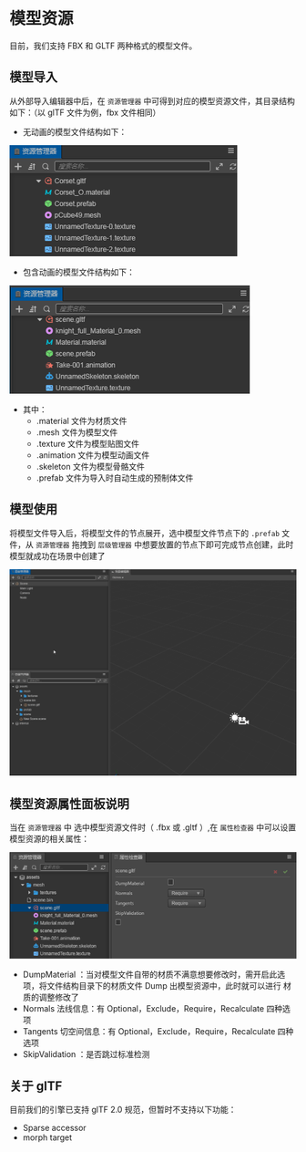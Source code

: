 # 模型资源

目前，我们支持 FBX 和 GLTF 两种格式的模型文件。

## 模型导入

从外部导入编辑器中后，在 `资源管理器` 中可得到对应的模型资源文件，其目录结构如下：（以 glTF 文件为例，fbx 文件相同）

- 无动画的模型文件结构如下：

![](mesh/mesh_list.png)

- 包含动画的模型文件结构如下：

![](mesh/mesh_list_1.png)

- 其中：
   - .material 文件为材质文件
   - .mesh 文件为模型文件
   - .texture 文件为模型贴图文件
   - .animation 文件为模型动画文件
   - .skeleton 文件为模型骨骼文件
   - .prefab 文件为导入时自动生成的预制体文件

## 模型使用

将模型文件导入后，将模型文件的节点展开，选中模型文件节点下的 `.prefab` 文件，从 `资源管理器` 拖拽到 `层级管理器` 中想要放置的节点下即可完成节点创建，此时模型就成功在场景中创建了

![](mesh/mesh_use.gif)

## 模型资源属性面板说明

当在 `资源管理器` 中 选中模型资源文件时（ .fbx 或 .gltf ）,在 `属性检查器` 中可以设置模型资源的相关属性：

![](mesh/mesh_set.png)

- DumpMaterial ：当对模型文件自带的材质不满意想要修改时，需开启此选项，将文件结构目录下的材质文件 Dump 出模型资源中，此时就可以进行 材质的调整修改了
- Normals 法线信息：有 Optional，Exclude，Require，Recalculate 四种选项
- Tangents 切空间信息：有 Optional，Exclude，Require，Recalculate 四种选项
- SkipValidation ：是否跳过标准检测

## 关于 glTF

目前我们的引擎已支持 glTF 2.0 规范，但暂时不支持以下功能：
- Sparse accessor
- morph target
